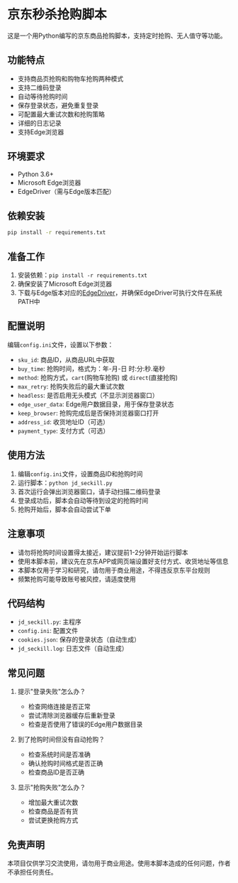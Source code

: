 # 京东秒杀抢购脚本

这是一个用Python编写的京东商品抢购脚本，支持定时抢购、无人值守等功能。

## 功能特点

- 支持商品页抢购和购物车抢购两种模式
- 支持二维码登录
- 自动等待抢购时间
- 保存登录状态，避免重复登录
- 可配置最大重试次数和抢购策略
- 详细的日志记录
- 支持Edge浏览器

## 环境要求

- Python 3.6+
- Microsoft Edge浏览器
- EdgeDriver（需与Edge版本匹配）

## 依赖安装

```bash
pip install -r requirements.txt
```

## 准备工作

1. 安装依赖：`pip install -r requirements.txt`
2. 确保安装了Microsoft Edge浏览器
3. 下载与Edge版本对应的[EdgeDriver](https://developer.microsoft.com/en-us/microsoft-edge/tools/webdriver/)，并确保EdgeDriver可执行文件在系统PATH中

## 配置说明

编辑`config.ini`文件，设置以下参数：

- `sku_id`: 商品ID，从商品URL中获取
- `buy_time`: 抢购时间，格式为：年-月-日 时:分:秒.毫秒
- `method`: 抢购方式，`cart`(购物车抢购) 或 `direct`(直接抢购)
- `max_retry`: 抢购失败后的最大重试次数
- `headless`: 是否启用无头模式（不显示浏览器窗口）
- `edge_user_data`: Edge用户数据目录，用于保存登录状态
- `keep_browser`: 抢购完成后是否保持浏览器窗口打开
- `address_id`: 收货地址ID（可选）
- `payment_type`: 支付方式（可选）

## 使用方法

1. 编辑`config.ini`文件，设置商品ID和抢购时间
2. 运行脚本：`python jd_seckill.py`
3. 首次运行会弹出浏览器窗口，请手动扫描二维码登录
4. 登录成功后，脚本会自动等待到设定的抢购时间
5. 抢购开始后，脚本会自动尝试下单

## 注意事项

- 请勿将抢购时间设置得太接近，建议提前1-2分钟开始运行脚本
- 使用本脚本前，建议先在京东APP或网页端设置好支付方式、收货地址等信息
- 本脚本仅用于学习和研究，请勿用于商业用途，不得违反京东平台规则
- 频繁抢购可能导致账号被风控，请适度使用

## 代码结构

- `jd_seckill.py`: 主程序
- `config.ini`: 配置文件
- `cookies.json`: 保存的登录状态（自动生成）
- `jd_seckill.log`: 日志文件（自动生成）

## 常见问题

1. 提示"登录失败"怎么办？
   - 检查网络连接是否正常
   - 尝试清除浏览器缓存后重新登录
   - 检查是否使用了错误的Edge用户数据目录

2. 到了抢购时间但没有自动抢购？
   - 检查系统时间是否准确
   - 确认抢购时间格式是否正确
   - 检查商品ID是否正确

3. 显示"抢购失败"怎么办？
   - 增加最大重试次数
   - 检查商品是否有货
   - 尝试更换抢购方式

## 免责声明

本项目仅供学习交流使用，请勿用于商业用途。使用本脚本造成的任何问题，作者不承担任何责任。